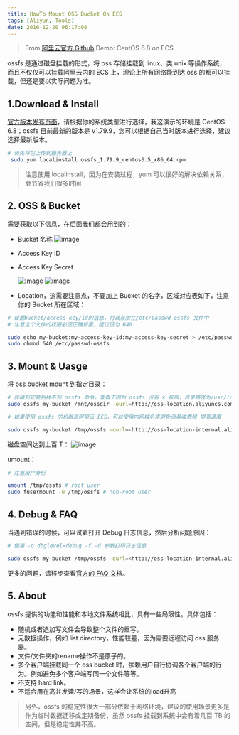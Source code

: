 ```yaml
---
title: HowTo Mount OSS Bucket On ECS
tags: [Aliyun, Tools]
date: 2016-12-20 06:17:08
---
```


> From [阿里云官方 Github](https://github.com/aliyun/ossfs)
> Demo: CentOS 6.8 on ECS

ossfs 是通过磁盘挂载的形式，将 oss 存储挂载到 linux、类 unix 等操作系统，而且不仅仅可以挂载阿里云内的 ECS 上，理论上所有网络能到达 oss 的都可以挂载，但还是要以实际问题为准。

## 1.Download & Install

[官方版本发布页面](https://github.com/aliyun/ossfs/releases)，请根据你的系统类型进行选择，我这演示的环境是 CentOS 6.8；ossfs 目前最新的版本是 v1.79.9，您可以根据自己当时版本进行选择，建议选择最新版本。

```bash
# 请先将包上传到服务器上
 sudo yum localinstall ossfs_1.79.9_centos6.5_x86_64.rpm
```

>注意使用 localinstall，因为在安装过程，yum 可以很好的解决依赖关系，会节省我们很多时间

## 2. OSS & Bucket

需要获取以下信息，在后面我们都会用到的：

- Bucket 名称
  ![image](https://samzong.oss-cn-shenzhen.aliyuncs.com/2016/11/QQ20161111-0.jpg)
  
- Access Key ID

- Access Key Secret

  ![image](https://samzong.oss-cn-shenzhen.aliyuncs.com/2016/11/0256A9CB-A0FA-43BC-82AF-4DE17D4852B6.png)
  ![image](https://samzong.oss-cn-shenzhen.aliyuncs.com/2016/11/QQ20161111-2.jpg)

- Location，这需要注意点，不要加上 Bucket 的名字，区域对应表如下，注意你的 Bucket 所在区域：

```bash
# 设置bucket/access key/id的信息，将其存放在/etc/passwd-ossfs 文件中
# 注意这个文件的权限必须正确设置，建议设为 640

sudo echo my-bucket:my-access-key-id:my-access-key-secret > /etc/passwd-ossfs
sudo chmod 640 /etc/passwd-ossfs

```

## 3. Mount & Uasge

将 oss bucket mount 到指定目录：

```bash
# 我碰到安装后找不到 ossfs 命令，查看下因为 ossfs 没有 x 权限，目录路径为/usr/local/bin，如果您也碰到这个问题，可以增加 x 权限后再测试
sudo ossfs my-bucket /mnt/ossdir -ourl=http://oss-location.aliyuncs.com

# 如果使用 ossfs 的机器是阿里云 ECS，可以使用内网域名来避免流量收费和 提高速度

sudo ossfs my-bucket /tmp/ossfs -ourl=<http://oss-location-internal.aliyuncs.com>

```

磁盘空间达到上百 T：
![image](https://samzong.oss-cn-shenzhen.aliyuncs.com/2016/11/0B78E099-5488-4839-AE48-09A074E7415D.png)

 umount：

```bash
# 注意用户身份

umount /tmp/ossfs # root user
sudo fusermount -u /tmp/ossfs # non-root user

```

## 4. Debug & FAQ

当遇到错误的时候，可以试着打开 Debug 日志信息，然后分析问题原因：

```bash
# 使用 -o dbglevel=debug -f -d 参数打印日志信息

sudo ossfs my-bucket /tmp/ossfs -ourl=<http://oss-location-internal.aliyuncs.com> -o dbglevel=debug -f -d > /mnt/ossfs.log 2>&1

```

更多的问题，请移步查看[官方的 FAQ 文档](https://github.com/aliyun/ossfs/wiki/FAQ)。

## 5. About

ossfs 提供的功能和性能和本地文件系统相比，具有一些局限性。具体包括：

- 随机或者追加写文件会导致整个文件的重写。
- 元数据操作，例如 list directory，性能较差，因为需要远程访问 oss 服务器。
- 文件/文件夹的rename操作不是原子的。
- 多个客户端挂载同一个 oss bucket 时，依赖用户自行协调各个客户端的行为。例如避免多个客户端写同一个文件等等。
- 不支持 hard link。
- 不适合用在高并发读/写的场景，这样会让系统的load升高

> 另外，ossfs 的稳定性很大一部分依赖于网络环境，建议的使用场景更多是作为临时数据迁移或定期备份，虽然 ossfs 挂载到系统中会有着几百 TB 的空间，但是稳定性并不高。
